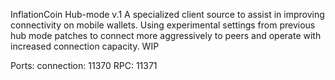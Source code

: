 InflationCoin Hub-mode v.1
A specialized client source to assist in improving connectivity on mobile wallets. Using experimental settings from previous hub mode patches to connect more aggressively to peers and operate with increased connection capacity. WIP

Ports:
connection:	11370
RPC:			11371
